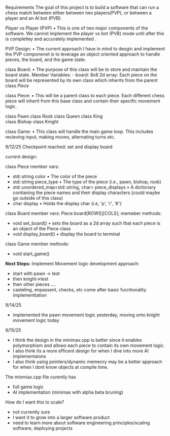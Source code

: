 Requirements
The goal of this project is to build a software that can run a chess match between either
between two players(PVP), or between a player and an AI bot (PVB).

Player vs Player (PVP)
• This is one of two major components of the software. We cannot implement the player vs bot (PVB)
mode until after this is completley and accurately implemented .

PVP Design:
  • The current approach I have in mind to desgin and implement the PVP componenet is to 
  leverage an object oriented approach to handle pieces, the board, and the game state. 

  class Board: 
  • The purpose of this class will be to store and maintain the board state.
    Member Variables:
      - board: 8x8 2d array:
        Each piece on the board will be represented by its own class which inherits from the parent class _Piece_

  class Piece:
  • This will be a parent class to each piece. Each different chess piece will inherit from this base class
  and contain their specific movement logic.

  class Pawn
  class Rook
  class Queen
  class King  
  class Bishop
  class Knight

  class Game:
  • This class will handle the main game loop. This includes recieving input, making moves, alternating turns etc.
  

  9/12/25
  Checkpoint reached: set and display board

  current design:

  class Piece
  member vars:
  - std::string color
    • The color of the piece
  - std::string piece_type
    • The type of the piece (i.e., pawn, bishop, rook)
  - std::unordered_map<std::string, char> piece_displays
    • A dictionary contianing the piece names and their display characters (could maybe go outside of this class)
  - char display
    • Holds the display char (i.e, 'p', 'r', 'K')

class Board
  member vars:
  Piece board[ROWS][COLS];
  memeber methods:
  - void set_board()
    • sets the board as a 2d array such that each piece is an object of the Piece class
  - void display_board()
    • display the board to terminal
  
class Game
  member methods:
  - void start_game()

**Next Steps:** Implement Movement logic
development approach:
  - start with pawn -> test
  - then knight->test
  -  then other pieces ....
  -  casteling, enpassent, checks, etc come after basic fucntionality implementtation

9/14/25
- implemented the pawn movement logic yesterday, moving onto knight movement logic today

9/15/25
- I think the design in the minimax.cpp is better since it enables polymorphism and allows each piece to contain its own movement logic.
- I also think its a more efficent design for when I dive into more AI implementaions
- I also think using pointers/dynamic memeory may be a better approach for when I dont know objects at compile time.

The minmiax.cpp file curently has
- full game logic
- AI implementation (minimax with alpha beta bruning)

How do I want this to scale?
- not currently sure
- I want it to grow into a larger software product
- need to learn more about software engineering principles/scaling software, deploying projects
    

  
    
      
  
